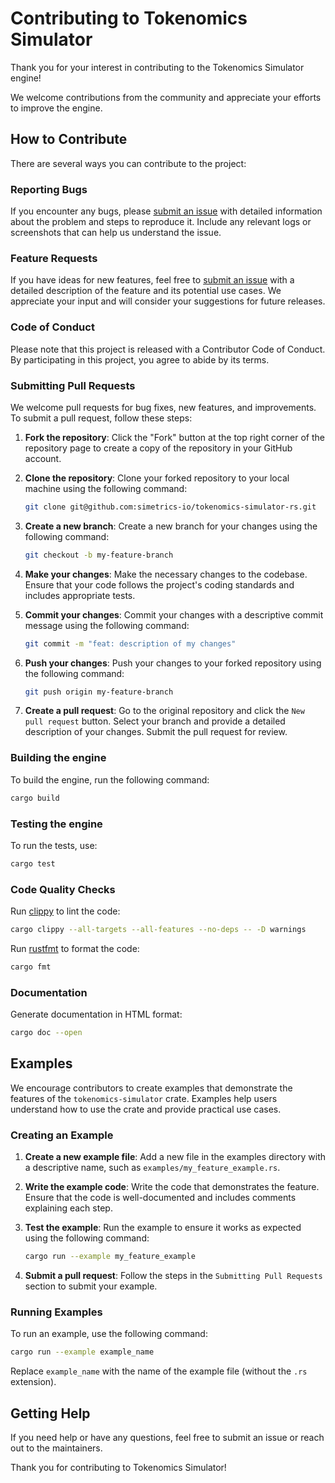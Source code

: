 # Contributing to Tokenomics Simulator

Thank you for your interest in contributing to the Tokenomics Simulator engine!

We welcome contributions from the community and appreciate your efforts to improve the engine.

## How to Contribute

There are several ways you can contribute to the project:

### Reporting Bugs

If you encounter any bugs, please [submit an issue](https://github.com/simetrics-io/tokenomics-simulator-rs/issues) with detailed information about the problem and steps to reproduce it. Include any relevant logs or screenshots that can help us understand the issue.

### Feature Requests

If you have ideas for new features, feel free to [submit an issue](https://github.com/simetrics-io/tokenomics-simulator-rs/issues) with a detailed description of the feature and its potential use cases. We appreciate your input and will consider your suggestions for future releases.

### Code of Conduct

Please note that this project is released with a Contributor Code of Conduct. By participating in this project, you agree to abide by its terms.

### Submitting Pull Requests

We welcome pull requests for bug fixes, new features, and improvements. To submit a pull request, follow these steps:

1. **Fork the repository**: Click the "Fork" button at the top right corner of the repository page to create a copy of the repository in your GitHub account.

2. **Clone the repository**: Clone your forked repository to your local machine using the following command:

    ```sh
    git clone git@github.com:simetrics-io/tokenomics-simulator-rs.git
    ```

3. **Create a new branch**: Create a new branch for your changes using the following command:

    ```sh
    git checkout -b my-feature-branch
    ```

4. **Make your changes**: Make the necessary changes to the codebase. Ensure that your code follows the project's coding standards and includes appropriate tests.

5. **Commit your changes**: Commit your changes with a descriptive commit message using the following command:

    ```sh
    git commit -m "feat: description of my changes"
    ```

6. **Push your changes**: Push your changes to your forked repository using the following command:

    ```sh
    git push origin my-feature-branch
    ```

7. **Create a pull request**: Go to the original repository and click the `New pull request` button. Select your branch and provide a detailed description of your changes. Submit the pull request for review.

### Building the engine

To build the engine, run the following command:

```sh
cargo build
```

### Testing the engine

To run the tests, use:

```sh
cargo test
```

### Code Quality Checks

Run [clippy](https://github.com/rust-lang/rust-clippy) to lint the code:

```sh
cargo clippy --all-targets --all-features --no-deps -- -D warnings
```

Run [rustfmt](https://github.com/rust-lang/rustfmt) to format the code:

```sh
cargo fmt
```

### Documentation

Generate documentation in HTML format:

```bash
cargo doc --open
```


## Examples

We encourage contributors to create examples that demonstrate the features of the `tokenomics-simulator` crate. Examples help users understand how to use the crate and provide practical use cases.

### Creating an Example

1. **Create a new example file**: Add a new file in the examples directory with a descriptive name, such as `examples/my_feature_example.rs`.

2. **Write the example code**: Write the code that demonstrates the feature. Ensure that the code is well-documented and includes comments explaining each step.

3. **Test the example**: Run the example to ensure it works as expected using the following command:

    ```sh
    cargo run --example my_feature_example
    ```
4. **Submit a pull request**: Follow the steps in the `Submitting Pull Requests` section to submit your example.

### Running Examples

To run an example, use the following command:

```sh
cargo run --example example_name
```

Replace `example_name` with the name of the example file (without the `.rs` extension).

## Getting Help

If you need help or have any questions, feel free to submit an issue or reach out to the maintainers.

Thank you for contributing to Tokenomics Simulator!
